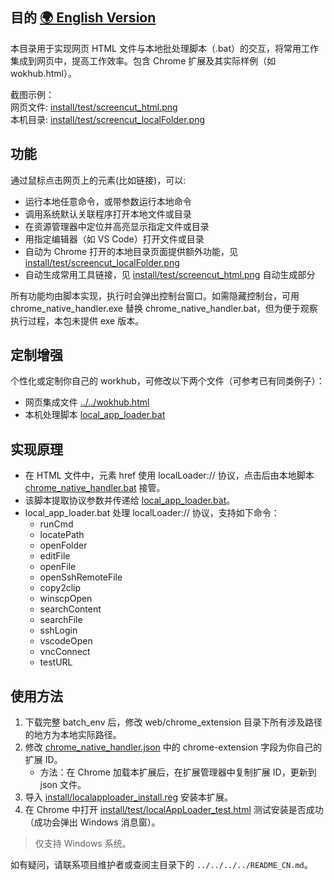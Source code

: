 ## 目的 [🌍 English Version](../../../../README.md)
本目录用于实现网页 HTML 文件与本地批处理脚本（.bat）的交互，将常用工作集成到网页中，提高工作效率。包含 Chrome 扩展及其实际样例（如 wokhub.html）。

截图示例：  
网页文件: [install/test/screencut_html.png](install/test/screencut_html.png)  
本机目录: [install/test/screencut_localFolder.png](install/test/screencut_localFolder.png)

## 功能
通过鼠标点击网页上的元素(比如链接)，可以:
- 运行本地任意命令，或带参数运行本地命令
- 调用系统默认关联程序打开本地文件或目录
- 在资源管理器中定位并高亮显示指定文件或目录
- 用指定编辑器（如 VS Code）打开文件或目录
- 自动为 Chrome 打开的本地目录页面提供额外功能，见 [install/test/screencut_localFolder.png](install/test/screencut_localFolder.png)
- 自动生成常用工具链接，见 [install/test/screencut_html.png](install/test/screencut_html.png) 自动生成部分

所有功能均由脚本实现，执行时会弹出控制台窗口。如需隐藏控制台，可用 chrome_native_handler.exe 替换 chrome_native_handler.bat，但为便于观察执行过程，本包未提供 exe 版本。

## 定制增强
个性化或定制你自己的 workhub，可修改以下两个文件（可参考已有同类例子）：
- 网页集成文件 [../../wokhub.html](../../wokhub.html)
- 本机处理脚本 [local_app_loader.bat](local_app_loader.bat)

## 实现原理
- 在 HTML 文件中，元素 href 使用 localLoader:// 协议，点击后由本地脚本 [chrome_native_handler.bat](chrome_native_handler.bat) 接管。
- 该脚本提取协议参数并传递给 [local_app_loader.bat](local_app_loader.bat)。
- local_app_loader.bat 处理 localLoader:// 协议，支持如下命令：
  * runCmd
  * locatePath
  * openFolder
  * editFile
  * openFile
  * openSshRemoteFile
  * copy2clip
  * winscpOpen
  * searchContent
  * searchFile
  * sshLogin
  * vscodeOpen
  * vncConnect
  * testURL

## 使用方法
1. 下载完整 batch_env 后，修改 web/chrome_extension 目录下所有涉及路径的地方为本地实际路径。
2. 修改 [chrome_native_handler.json](chrome_native_handler.json) 中的 chrome-extension 字段为你自己的扩展 ID。
   - 方法：在 Chrome 加载本扩展后，在扩展管理器中复制扩展 ID，更新到 json 文件。
3. 导入 [install/localapploader_install.reg](install/localapploader_install.reg) 安装本扩展。
4. 在 Chrome 中打开 [install/test/localAppLoader_test.html](install/test/localAppLoader_test.html) 测试安装是否成功（成功会弹出 Windows 消息窗）。

> 仅支持 Windows 系统。

如有疑问，请联系项目维护者或查阅主目录下的 `../../../../README_CN.md`。
